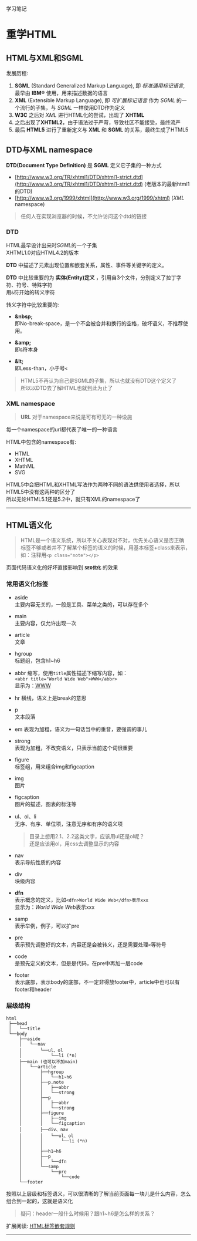学习笔记

# 重学HTML

## HTML与XML和SGML
发展历程: 
1. **SGML** (Standard Generalized Markup Language), 即 *标准通用标记语言*, 最早由 **IBM&reg;** 使用，用来描述数据的语言  
2. **XML** (Extensible Markup Language), 即 *可扩展标记语言* 作为 *SGML* 的一个流行的子集，与 *SGML* 一样使用DTD作为定义  
3. **W3C** 之后对 *XML* 进行HTML化的尝试，出现了 **XHTML**   
4. 之后出现了**XHTML2**，由于语法过于严苛，导致社区不能接受，最终流产  
5. 最后 **HTML5** 进行了重新定义与 **XML** 和 **SGML** 的关系，最终生成了HTML5  

## DTD与XML namespace

**DTD(Document Type Definition)** 是 **SGML** 定义它子集的一种方式  

- [http://www.w3.org/TR/xhtml1/DTD/xhtml1-strict.dtd](http://www.w3.org/TR/xhtml1/DTD/xhtml1-strict.dtd)  (老版本的最新html1的DTD)
- [http://www.w3.org/1999/xhtml](http://www.w3.org/1999/xhtml)  (*XML* namespace)

> 任何人在实现浏览器的时候，不允许访问这个dtd的链接  

### DTD

HTML最早设计出来时*SGML*的一个子集  
XHTML1.0对应HTML4.2的版本  

**DTD** 中描述了元素出现位置和嵌套关系，属性、事件等关键字的定义。

**DTD** 中比较重要的为 **实体(Entity)定义** ，引用自3个文件，分别定义了拉丁字符、符号、特殊字符  
用`&`符开始的转义字符

转义字符中比较重要的: 
- **&amp;nbsp;**  
即No-break-space，是一个不会被合并和换行的空格，破坏语义，不推荐使用。

- **&amp;amp;**  
即`&`符本身

- **&amp;lt;**  
即Less-than，小于号`<`

> HTML5不再认为自己是SGML的子集，所以也就没有DTD这个定义了  
> 所以以DTD去了解HTML也就到此为止了

### XML namespace
> **URL** 对于namespace来说是可有可无的一种设施

每一个namespace的url都代表了唯一的一种语言  

HTML中包含的namespace有:  
- HTML
- XHTML
- MathML
- SVG

HTML5中会把HTML和XHTML写法作为两种不同的语法供使用者选择，所以HTML5中没有这两种的区分了  
所以无论HTML5.1还是5.2中，就只有XML的namespace了

------

## HTML语义化
> HTML是一个语义系统，所以不关心表现对不对，优先关心语义是否正确  
> 标签不够或者并不了解某个标签的语义的时候，用基本标签+class来表示，如：注释用`<p class="note"></p>`

页面代码语义化的好坏直接影响到 **`SEO优化`** 的效果

### 常用语义化标签
- aside  
  主要内容无关的，一般是工具、菜单之类的，可以存在多个  

- main  
  主要内容，仅允许出现一次  

- article  
  文章

- hgroup  
  标题组，包含h1\~h6    

- abbr
  缩写，使用`title`属性描述下缩写内容，如：  
  `<abbr title="World Wide Web">WWW</abbr>`  
  显示为：<abbr title="World Wide Web">WWW</abbr>  

- hr
  横线，语义上是break的意思

- p  
  文本段落  

- em
  表现为加粗，语义为一句话当中的重音，要强调的事儿

- strong  
  表现为加粗，不改变语义，只表示当前这个词很重要  

- figure  
  标签组，用来组合img和figcaption

- img  
  图片  

- figcaption  
  图片的描述，图表的标注等  

- ul、ol、li  
  无序、有序、单位项，注意无序和有序的语义项  

  > 目录上想用2.1、2.2这类文字，应该用ul还是ol呢？  
  > 还是应该用ol，用css去调整显示的内容

- nav  
  表示导航性质的内容

- div  
  块级内容  

- **dfn**  
  表示概念的定义，比如`<dfn>World Wide Web</dfn>表示xxx`  
  显示为：<dfn>World Wide Web</dfn>表示xxx  

- samp  
  表示举例，例子，可以扩pre  

- pre  
  表示预先调整好的文本，内容还是会被转义，还是需要处理`<`等符号

- code  
  是预先定义的文本，但是是代码，在pre中再加一层code

- footer  
  表示底部，表示body的底部，不一定非得放footer中，article中也可以有footer和header  

### 层级结构
```
html
 ├──head
 │   └──title
 └──body
     ├──aside
     │   └──nav
     │       └──ul、ol
     │           └──li (*n)
     ├──main (也可以不加main)
     │   └──article
     │       ├──hgroup
     │       │   └──h1~h6
     │       ├──p.note
     │       │   ├──abbr
     │       │   └──strong
     │       ├──p
     │       │   ├──abbr
     │       │   └──strong
     │       ├──figure
     │       │   ├──img
     │       │   └──figcaption
     │       ├──div、nav
     │       │   └──ul、ol
     │       │       └──li (*n)
     │       │
     │       ├──h1~h6
     │       ├──p
     │       │   └──dfn
     │       └──samp
     │           └──pre
     │               └──code
     └──footer
```

按照以上层级和标签语义，可以很清晰的了解当前页面每一块儿是什么内容，怎么组合到一起的，这就是语义化

> 疑问：header一般什么时候用？跟h1\~h6是怎么样的关系？

扩展阅读: [HTML标签嵌套规则](https://www.softwhy.com/article-33-1.html)

------

